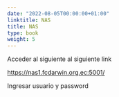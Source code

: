 ```yaml
---
date: "2022-08-05T00:00:00+01:00"
linktitle: NAS 
title: NAS
type: book
weight: 5
---
```


Acceder al siguiente al siguiente link

https://nas1.fcdarwin.org.ec:5001/

Ingresar usuario y password
